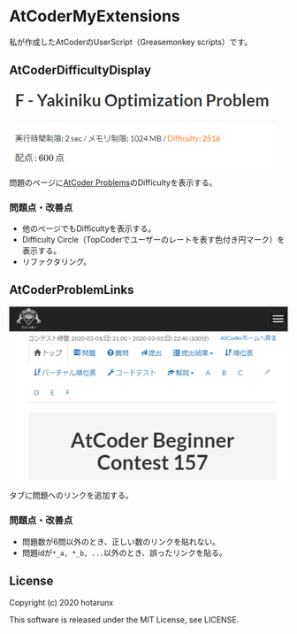 # AtCoderMyExtensions

私が作成したAtCoderのUserScript（Greasemonkey scripts）です。

## AtCoderDifficultyDisplay

![AtCoderDifficultyDisplay](AtCoderDifficultyDisplay.png)

問題のページに[AtCoder Problems](https://kenkoooo.com/atcoder/)のDifficultyを表示する。

### 問題点・改善点

* 他のページでもDifficultyを表示する。
* Difficulty Circle（TopCoderでユーザーのレートを表す色付き円マーク）を表示する。
* リファクタリング。

## AtCoderProblemLinks

![AtCoderProblemLinks](AtCoderProblemLinks.png)

タブに問題へのリンクを追加する。

### 問題点・改善点

* 問題数が6問以外のとき、正しい数のリンクを貼れない。
* 問題idが`*_a, *_b, ...`以外のとき、誤ったリンクを貼る。

## License

Copyright (c) 2020 hotarunx

This software is released under the MIT License, see LICENSE.
